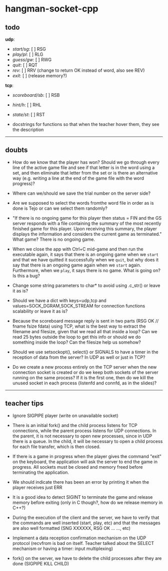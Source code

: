 # hangman-socket-cpp

## todo

**udp**:

- _start/sg_: [ ] RSG
- _play/pl_: [ ] RLG
- _guess/gw_: [ ] RWG
- _quit_: [ ] RQT
- _rev_: [ ] RRV (change to return OK instead of word, also see REV)
- _exit_: [ ] (release memory?)

**tcp**:

- _scoreboard/sb_: [ ] RSB
- _hint/h_: [ ] RHL
- _state/st_: [ ] RST

- docstrings for functions so that when the teacher hover them, they see the description

---

## doubts

- How do we know that the player has won? Should we go through every line of the active game file and see if that letter is in the word using a set, and then eliminate that letter from the set or is there an alternative way (e.g. writing a line at the end of the game file with the word progress)?

- Where can we/should we save the trial number on the server side?

- Are we supposed to select the words fromthe word file in order as is done is Tejo or can we select them randomly?

- "If there is no ongoing game for this player then status = FIN and the GS server responds with a file containing the summary of the most recently finished game for this player. Upon receiving this summary, the player displays the information and considers the current game as terminated." What game? There is no ongoing game.

- When we close the app with Ctrl+C mid-game and then run the executable again, it says that there is an ongoing game when we `start` and that we have quitted it successfully when we `quit`, but why does it say that there is an ongoing game again when we `start` again. Furthermore, when we `play`, it says there is no game. What is going on? Is this a bug?

- Change some string parameters to char\* to avoid using .c_str() or leave it as is?

- Should we have a dict with keys=udp,tcp and values=SOCK_DGRAM,SOCK_STREAM for connection functions scalability or leave it as is?

- Because the scoreboard message reply is sent in two parts (RSG OK // fname fsize fdata) using TCP, what is the best way to extract the filename and filesize, given that we read all that inside a loop? Can we read 25 bytes outside the loop to get this info or should we do something inside the loop? Can the filesize help us somehow?

- Should we use setsockopt(), select() or SIGNALS to have a timer in the reception of data from the server? In UDP as well or just in TCP?

- Do we create a new process entirely on the TCP server when the new connection socket is created or do we keep both sockets of the server running on the same process? If it is the first one, then do we kill the unused socket in each process (listenfd and connfd, as in the slides)?

---

## teacher tips

- Ignore SIGPIPE player (write on unavailable socket)

- There is an initial fork() and the child process listens for TCP connections, while the parent process listens for UDP connections. In the parent, it is not necessary to open new processes, since in UDP there is a queue. In the child, it will be necessary to open a child process for each file transfer, which is then closed.

- If there is a game in progress when the player gives the command "exit" on the keyboard, the application will ask the server to end the game in progress. All sockets must be closed and memory freed before terminating the application.

- We should indicate there has been an error by printing it when the player receives just ERR

- It is a good idea to detect SIGINT to terminate the game and release memory before exiting (only in C though?, how do we release memory in C++?)

- During the execution of the client and the server, we have to verify that the commands are well inserted (start, play, etc) and that the messages are also well formatted (SNG XXXXXX, RSG OK … …, etc)

- Implement a data reception confirmation mechanism on the UDP protocol (recvfrom is bad on itself. Teacher talked about the SELECT mechanism or having a timer: input multiplexing)

- fork() on the server, we have to delete the child processes after they are done (SIGPIPE KILL CHILD)
